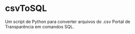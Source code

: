 # csvToSQL
Um script de Python para converter arquivos do .csv Portal de Transparência em comandos SQL. 

